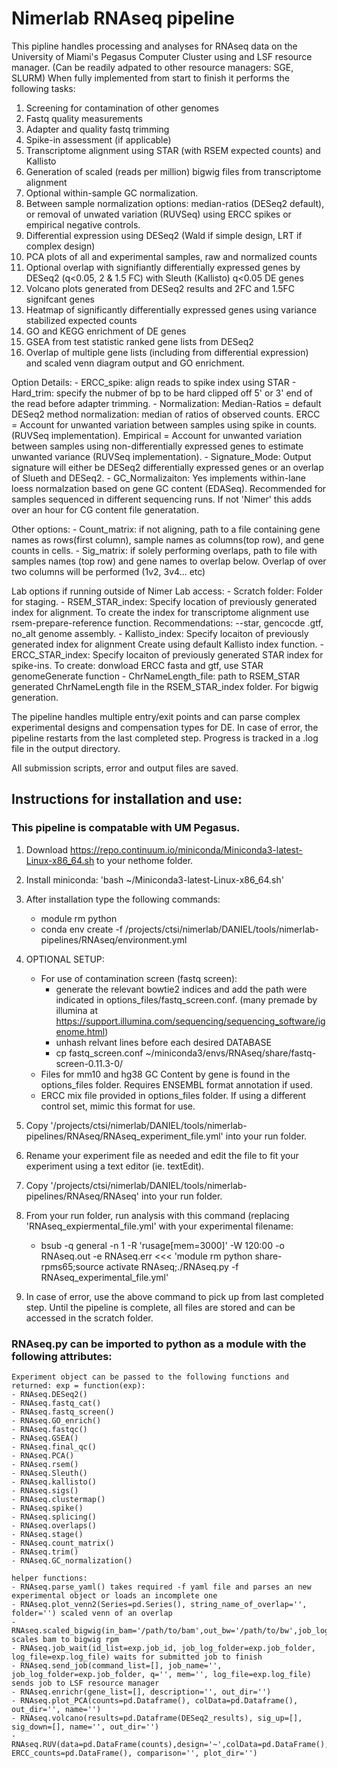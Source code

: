 # Nimerlab RNAseq pipeline

This pipline handles processing and analyses for RNAseq data on the University of Miami's Pegasus Computer Cluster using and LSF resource manager.  (Can be readily adpated to other resource managers: SGE, SLURM)  When fully implemented from start to finish it performs the following tasks:

1. Screening for contamination of other genomes
2. Fastq quality measurements
3. Adapter and quality fastq trimming
4. Spike-in assessment (if applicable)
5. Transcriptome alignment using STAR (with RSEM expected counts) and Kallisto
6. Generation of scaled (reads per million) bigwig files from transcriptome alignment
7. Optional within-sample GC normalization.
8. Between sample normalization options: median-ratios (DESeq2 default), or removal of unwated variation (RUVSeq) using ERCC spikes or empirical negative controls.
9. Differential expression using DESeq2 (Wald if simple design, LRT if complex design)
10. PCA plots of all and experimental samples, raw and normalized counts
11. Optional overlap with signifiantly differentially expressed genes by DESeq2 (q<0.05, 2 & 1.5 FC) with Sleuth (Kallisto) q<0.05 DE genes 
12. Volcano plots generated from DESeq2 results and 2FC and 1.5FC signifcant genes
13. Heatmap of significantly differentially expressed genes using variance stabilized expected counts
14. GO and KEGG enrichment of DE genes
15. GSEA from test statistic ranked gene lists from DESeq2
16. Overlap of multiple gene lists (including from differential expression) and scaled venn diagram output and GO enrichment.

Option Details:
	- ERCC_spike: align reads to spike index using STAR
	- Hard_trim: specify the nubmer of bp to be hard clipped off 5' or 3' end of the read before adapter trimming.
	- Normalization: Median-Ratios = default DESeq2 method normalization: median of ratios of observed counts.
					 ERCC = Account for unwanted variation between samples using spike in counts. (RUVSeq implementation).
					 Empirical = Account for unwanted variation between samples using non-differentially expressed genes to estimate unwanted variance (RUVSeq implementation).
	- Signature_Mode: Output signature will either be DESeq2 differentially expressed genes or an overlap of Slueth and DESeq2.
	- GC_Normalizaiton: Yes implements within-lane loess normalzation based on gene GC content (EDASeq).  Recommended for 
						samples sequenced in different sequencing runs.  If not 'Nimer' this adds over an hour for CG content file generatation.

Other options:
	- Count_matrix: if not aligning, path to a file containing gene names as rows(first column), sample names as columns(top 
				    row), and gene counts in cells.
	- Sig_matrix: if solely performing overlaps, path to file with samples names (top row) and gene names to overlap below. 
				  Overlap of over two columns will be performed (1v2, 3v4... etc)

Lab options if running outside of Nimer Lab access:
	- Scratch folder: Folder for staging.
	- RSEM_STAR_index: Specify location of previously generated index for alignment.
					   To create the index for transcriptome alignment use rsem-prepare-reference function.  Recommendations: 
						--star, gencocde .gtf, no_alt genome assembly.
	- Kallisto_index: Specify locaiton of previously generated index for alignment
						Create using default Kallisto index function.
	- ERCC_STAR_index: Specify locaiton of previously generated STAR index for spike-ins.
					   To create:  donwload ERCC fasta and gtf, use STAR genomeGenerate function
	- ChrNameLength_file: path to RSEM_STAR generated ChrNameLength file in the RSEM_STAR_index folder.  For bigwig generation.

The pipeline handles multiple entry/exit points and can parse complex experimental designs and compensation types for DE.
In case of error, the pipeline restarts from the last completed step. Progress is tracked in a .log file in the output directory.

All submission scripts, error and output files are saved.

## Instructions for installation and use:

### This pipeline is compatable with UM Pegasus.

1. Download https://repo.continuum.io/miniconda/Miniconda3-latest-Linux-x86_64.sh to your nethome folder.
2. Install miniconda: 'bash ~/Miniconda3-latest-Linux-x86_64.sh'
3. After installation type the following commands:
	- module rm python
	- conda env create -f /projects/ctsi/nimerlab/DANIEL/tools/nimerlab-pipelines/RNAseq/environment.yml
4. OPTIONAL SETUP:
	- For use of contamination screen (fastq screen):
		- generate the relevant bowtie2 indices and add the path were indicated in options_files/fastq_screen.conf. (many premade by illumina at https://support.illumina.com/sequencing/sequencing_software/igenome.html)
		- unhash relvant lines before each desired DATABASE
		- cp fastq_screen.conf ~/miniconda3/envs/RNAseq/share/fastq-screen-0.11.3-0/
	- Files for mm10 and hg38 GC Content by gene is found in the options_files folder.  Requires ENSEMBL format annotation if used.
	- ERCC mix file provided in options_files folder.  If using a different control set, mimic this format for use.
5. Copy '/projects/ctsi/nimerlab/DANIEL/tools/nimerlab-pipelines/RNAseq/RNAseq_experiment_file.yml' into your run folder.
6. Rename your experiment file as needed and edit the file to fit your experiment using a text editor (ie. textEdit).
7. Copy '/projects/ctsi/nimerlab/DANIEL/tools/nimerlab-pipelines/RNAseq/RNAseq' into your run folder.
8. From your run folder, run analysis with this command (replacing 'RNAseq_expiermental_file.yml' with your experimental filename:
	
	- bsub -q general -n 1 -R 'rusage[mem=3000]' -W 120:00 -o RNAseq.out -e RNAseq.err <<< 'module rm python share-rpms65;source activate RNAseq;./RNAseq.py -f RNAseq_experimental_file.yml' 

9. In case of error, use the above command to pick up from last completed step.  Until the pipeline is complete, all files are stored and can be accessed in the scratch folder.

### RNAseq.py can be imported to python as a module with the following attributes:
	
	Experiment object can be passed to the following functions and returned: exp = function(exp):
	- RNAseq.DESeq2()
	- RNAseq.fastq_cat()       
    - RNAseq.fastq_screen()
    - RNAseq.GO_enrich()
    - RNAseq.fastqc()
    - RNAseq.GSEA()
    - RNAseq.final_qc()
	- RNAseq.PCA()
	- RNAseq.rsem()
	- RNAseq.Sleuth()
	- RNAseq.kallisto()
	- RNAseq.sigs()
	- RNAseq.clustermap()
	- RNAseq.spike()
	- RNAseq.splicing()
	- RNAseq.overlaps()
	- RNAseq.stage()
	- RNAseq.count_matrix()      
	- RNAseq.trim()
	- RNAseq.GC_normalization()

	helper functions:
	- RNAseq.parse_yaml() takes required -f yaml file and parses an new experimental object or loads an incomplete one     
	- RNAseq.plot_venn2(Series=pd.Series(), string_name_of_overlap='', folder='') scaled venn of an overlap
	- RNAseq.scaled_bigwig(in_bam='/path/to/bam',out_bw='/path/to/bw',job_log_folder=exp.job_folder,name='',genome=exp.genome) scales bam to bigwig rpm
	- RNAseq.job_wait(id_list=exp.job_id, job_log_folder=exp.job_folder, log_file=exp.log_file) waits for submitted job to finish
	- RNAseq.send_job(command_list=[], job_name='', job_log_folder=exp.job_folder, q='', mem='', log_file=exp.log_file) sends job to LSF resource manager
	- RNAseq.enrichr(gene_list=[], description='', out_dir='')
	- RNAseq.plot_PCA(counts=pd.Dataframe(), colData=pd.Dataframe(), out_dir='', name='')
	- RNAseq.volcano(results=pd.Dataframe(DESeq2_results), sig_up=[], sig_down=[], name='', out_dir='')
	- RNAseq.RUV(data=pd.DataFrame(counts),design='~',colData=pd.DataFrame(),type='ercc'or'empirical',log=exp.log_file, ERCC_counts=pd.DataFrame(), comparison='', plot_dir='')
